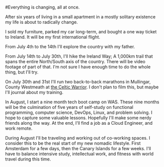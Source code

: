 #Everything is changing, all at once.

After six years of living in a small apartment in a mostly solitary existence
my life is about to radically change.

I sold my furniture, parked my car long-term, and bought a one way ticket to
Ireland. It will be my first international flight.

From July 4th to the 14th I'll explore the country with my father.

From July 14th to July 30th, I'll hike the Ireland Way; A 1,000km trail
that spans the entire North/South axis of the country. There will be video
footage of part of that. I'm not sure I have enough time to do the whole
thing, but I'll try.

On July 30th and 31st I'll run two back-to-back marathons in Mullingar, County
Westmeath at [the Celtic Warrior](https://celticwarrior.ie/). I don't plan to
film this, but maybe I'll journal about my training.

In August, I start a nine month tech boot camp on WAS. These nine months will be
the culmination of five years of self-study on functional programming, computer
science, DevOps, Linux, and problem solving. I hope to capture some valuable
lessons. Hopefully I'll make some nerdy friends along the way. At the end, I'll
find a job as a Cloud Engineer, and work remote.

During August I'll be traveling and working out of co-working spaces. I consider
this to be the real start of my new nomadic lifestyle. First Amsterdam for a few
days, then the Canary Islands for a few weeks. I'll have to balance intensive
study, intellectual work, and fitness with world travel during this time.
